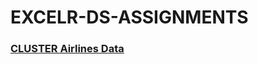 # EXCELR-DS-ASSIGNMENTS


### [CLUSTER Airlines Data](https://github.com/VIVEKKADAN/Cluster-Airlines-Data.git)
